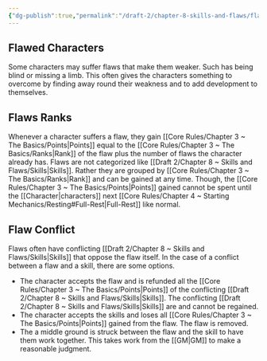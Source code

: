 ```yaml
---
{"dg-publish":true,"permalink":"/draft-2/chapter-8-skills-and-flaws/flaws/"}
---
```


## Flawed Characters
Some characters may suffer flaws that make them weaker. Such has being blind or missing a limb. This often gives the characters something to overcome by finding away round their weakness and to add development to themselves.

## Flaws Ranks
Whenever a character suffers a flaw, they gain [[Core Rules/Chapter 3 ~ The Basics/Points\|Points]] equal to the [[Core Rules/Chapter 3 ~ The Basics/Ranks\|Rank]] of the flaw plus the number of flaws the character already has. Flaws are not categorized like [[Draft 2/Chapter 8 ~ Skills and Flaws/Skills\|Skills]]. Rather they are grouped by [[Core Rules/Chapter 3 ~ The Basics/Ranks\|Rank]] and can be gained at any time. Though, the [[Core Rules/Chapter 3 ~ The Basics/Points\|Points]] gained cannot be spent until the [[Character\|characters]] next [[Core Rules/Chapter 4 ~ Starting Mechanics/Resting#Full-Rest\|Full-Rest]] like normal.

## Flaw Conflict
Flaws often have conflicting [[Draft 2/Chapter 8 ~ Skills and Flaws/Skills\|Skills]] that oppose the flaw itself. In the case of a conflict between a flaw and a skill, there are some options.
- The character accepts the flaw and is refunded all the [[Core Rules/Chapter 3 ~ The Basics/Points\|Points]] of the conflicting [[Draft 2/Chapter 8 ~ Skills and Flaws/Skills\|Skills]]. The conflicting [[Draft 2/Chapter 8 ~ Skills and Flaws/Skills\|Skills]] are and cannot be regained.
- The character accepts the skills and loses all [[Core Rules/Chapter 3 ~ The Basics/Points\|Points]] gained from the flaw. The flaw is removed.
- The a middle ground is struck between the flaw and the skill to have them work together. This takes work from the [[GM\|GM]] to make a reasonable judgment.